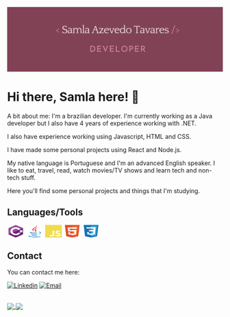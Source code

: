 
<div>
	<img src="https://github.com/samlatavares/samlatavares/blob/master/images/Capa.png">
</div>
<div>
	<h1>Hi there, Samla here! 👋</h1>
	<p>A bit about me: I'm a brazilian developer. I'm currently working as a Java developer but I also have 4 years of experience working with .NET.</p>
	<p>I also have experience working using Javascript, HTML and CSS.</p>
	<p>I have made some personal projects using React and Node.js.</p>
	<p>My native language is Portuguese and I'm an advanced English speaker. I like to eat, travel, read, watch movies/TV shows and learn tech and non-tech stuff.</p>
	<p>Here you'll find some personal projects and things that I'm studying.</p>
</div>

<div style="display: inline_block">
	<h2> Languages/Tools</h2>
	<img align="center" alt="Csharp" height="30" width="40" src="https://raw.githubusercontent.com/devicons/devicon/master/icons/csharp/csharp-original.svg">
	<img align="center" alt="Java" height="30" width="40" src="https://raw.githubusercontent.com/devicons/devicon/master/icons/java/java-original.svg">
	<img align="center" alt="Javascript" height="30" width="40" src="https://raw.githubusercontent.com/devicons/devicon/master/icons/javascript/javascript-plain.svg">
	<img align="center" alt="HTML" height="30" width="40" src="https://raw.githubusercontent.com/devicons/devicon/master/icons/html5/html5-original.svg">
	<img align="center" alt="CSS" height="30" width="40" src="https://raw.githubusercontent.com/devicons/devicon/master/icons/css3/css3-original.svg"> 
</div>

<div>
	<h2>Contact</h2>
	<p>You can contact me here:</p>
	<p>
		<a href="https://www.linkedin.com/in/samla-tavares/" target="_blank"><img src="https://img.shields.io/badge/-Linkedin-blue?style=flat-square&logo=Linkedin&logoColor=white" alt="Linkedin"></a>
		<a href="mailto:samla_azevedo@outlook.com" target="_blank"><img src="https://img.shields.io/badge/-E mail-c14438?style=flat-square&logo=Gmail&logoColor=white" alt="Email"></a>
	</p>
</div>

<br />

<div>
	<a href="https://github.com/anuraghazra/github-readme-stats">
		<img height="180em" align="center" src="https://github-readme-stats.vercel.app/api/top-langs/?username=samlatavares&layout=compact&theme=radical&langs_count=8"/>
		<img height="180em" align="center" src="https://github-readme-stats.vercel.app/api?username=samlatavares&theme=radical&show_icons=true&include_all_commits=true&count_private=true""/>
	</a>  
</div>

